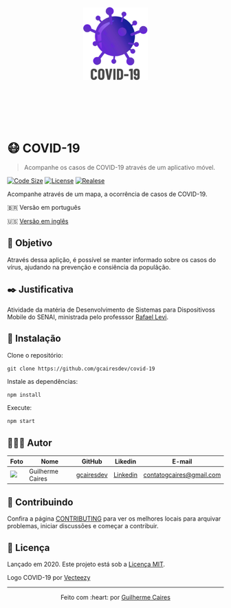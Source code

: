 <p align="center">
	<img src="./src/assets/logo.png" width="150px" style="margin: 100px 0;" />
</p>

# 😷 COVID-19
> Acompanhe os casos de COVID-19 através de um aplicativo móvel. 

[![Code Size][code-size]][code-url]
[![License][MIT-license]][MIT-url]
[![Realese][version]][version-url]

Acompanhe através de um mapa, a ocorrência de casos de COVID-19.

🇧🇷 Versão em português

🇺🇸 [Versão em inglês](.github/README-EN.md)

<p align="center">
    
</p>

## 🎯 Objetivo

Através dessa aplição, é possível se manter informado sobre os casos do vírus, ajudando na prevenção e consiência da populãção.

## ✒️ Justificativa

Atividade da matéria de Desenvolvimento de Sistemas para Dispositivoss Mobile do SENAI, ministrada pelo professsor [Rafael Levi](https://github.com/rafaellevissa).

## 👷 Instalação

Clone o repositório:

```git
git clone https://github.com/gcairesdev/covid-19
```

Instale as dependências:

```sh
npm install
```

Execute:

```sh
npm start
```

## 👨🏼‍💻 Autor

Foto | Nome | GitHub | Likedin | E-mail
---- | ---- | ------ | ------- | ------
<img src="https://avatars1.githubusercontent.com/u/54117888?s=460&u=aa7d6143c4e1fdab1ffa6e5fd5ebfe64572f2eae&v=4" width="100px"> | Guilherme Caires | [gcairesdev](https://github.com/gcairesdev) | [Linkedin](https://linkedin.com/in/guilherme-caires/) | contatogcaires@gmail.com

## 🤝 Contribuindo

Confira a página [CONTRIBUTING](.github/CONTRIBUTING-PT-BR.md) para ver os melhores locais para arquivar problemas, iniciar discussões e começar a contribuir.

## 📃 Licença

Lançado em 2020.
Este projeto está sob a [Licença MIT](./LICENSE.md).

Logo COVID-19 por <a href="https://pt.vecteezy.com/arte-vetorial/952558-fundo-pandemia-coronavirus" target="_blank">Vecteezy</a>

---

<p align="center">
    Feito com :heart: por <a href="https://github.com/gcairesdev">Guilherme Caires</a>
</p>

<!-- Markdown link & img dfn's -->
[code-size]: https://img.shields.io/github/languages/code-size/gcairesdev/covid-19
[code-url]: https://github.com/gcairesdev/covid-19

[MIT-license]: https://img.shields.io/github/license/gcairesdev/covid-19
[MIT-url]: https://github.com/gcairesdev/covid-19/blob/master/LICENSE.md

[version]: https://img.shields.io/github/v/release/gcairesdev/covid-19?include_prereleases
[version-url]: https://github.com/gcairesdev/covid-19
